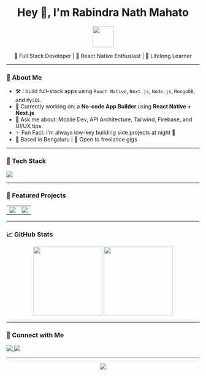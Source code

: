 <h1 align="center">Hey 👋, I'm Rabindra Nath Mahato</h1>

<p align="center">
  <img src="https://media.giphy.com/media/qgQUggAC3Pfv687qPC/giphy.gif" width="55" />
</p>

<p align="center">
  🚀 Full Stack Developer | 📱 React Native Enthusiast | 🧠 Lifelong Learner  
</p>

---

### 🧠 About Me

- 🛠️ I build full-stack apps using `React Native`, `Next.js`, `Node.js`, `MongoDB`, and `MySQL`.
- 🔭 Currently working on: a **No-code App Builder** using **React Native + Next.js**
- 💬 Ask me about: Mobile Dev, API Architecture, Tailwind, Firebase, and UI/UX tips.
- ✨ Fun Fact: I’m always low-key building side projects at night 🌙
- 📍 Based in Bengaluru | 💼 Open to freelance gigs

---

### 🧰 Tech Stack

<p align="left">
  <img src="https://skillicons.dev/icons?i=react,nextjs,reactnative,nodejs,express,tailwind,mongodb,mysql,ts,js,html,css,figma,vercel,firebase" />
</p>

---

### 🚀 Featured Projects

<table>
<tr>
  <td align="center">
    <a href="https://github.com/rabindra24/nextstarter-cli">
      <img src="https://github-readme-stats.vercel.app/api/pin/?username=rabindra24&repo=spotify&theme=radical" />
    </a>
  </td>
  <td align="center">
    <a href="https://github.com/rabindra24/nextjs-simple-ecommerce">
      <img src="https://github-readme-stats.vercel.app/api/pin/?username=rabindra24&repo=nextjs-rabindra-kit&theme=radical" />
    </a>
  </td>
</tr>
</table>


---

### 📈 GitHub Stats

<p align="center">
  <img src="https://github-readme-stats.vercel.app/api?username=rabindra24&show_icons=true&theme=radical" height="180" />
  <img src="https://github-readme-stats.vercel.app/api/top-langs/?username=rabindra24&layout=compact&theme=radical" height="180"/>
</p>

---

### 🔗 Connect with Me

<p align="left">
  <a href="https://www.linkedin.com/in/rabindra24/" target="_blank">
    <img src="https://img.shields.io/badge/LinkedIn-%230077B5.svg?style=flat&logo=linkedin&logoColor=white" />
  </a>
  <a href="mailto:rabindra.dev24@gmail.com">
    <img src="https://img.shields.io/badge/Email-D14836?style=flat&logo=gmail&logoColor=white" />
  </a>
</p>

---

<p align="center">
  <img src="https://readme-typing-svg.demolab.com/?lines=I+build+cool+mobile+apps;I+love+React+Native+and+Next.js;Let%27s+code+something+awesome!" />
</p>
